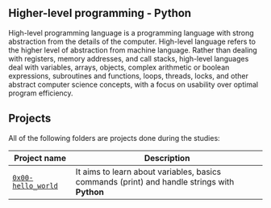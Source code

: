 ## Higher-level programming - Python
High-level programming language is a programming language with strong abstraction from the details of the computer. High-level language refers to the higher level of abstraction from machine language. Rather than dealing with registers, memory addresses, and call stacks, high-level languages deal with variables, arrays, objects, complex arithmetic or boolean expressions, subroutines and functions, loops, threads, locks, and other abstract computer science concepts, with a focus on usability over optimal program efficiency.

## Projects
All of the following folders are projects done during the studies:

| Project name | Description |
| ------------ | ----------- |
| [`0x00-hello_world`](https://github.com/Habtwolde/alx-higher_level_programming.git) | It aims to learn about variables, basics commands (print) and handle strings with **Python** |

